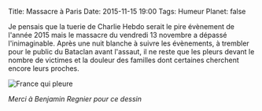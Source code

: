 Title: Massacre à Paris
Date: 2015-11-15 19:00
Tags: Humeur
Planet: false

Je pensais que la tuerie de Charlie Hebdo serait le pire évènement de l'année
2015 mais le massacre du vendredi 13 novembre a dépassé l'inimaginable. Après
une nuit blanche à suivre les évènements, à trembler pour le public du Bataclan
avant l'assaut, il ne reste que les pleurs devant le nombre de victimes et la
douleur des familles dont certaines cherchent encore leurs proches.

![France qui pleure](images/2015/benjamin_regnier.jpg "France qui pleure")

*Merci à Benjamin Regnier pour ce dessin*
